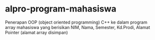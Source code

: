 # alpro-program-mahasiswa
Penerapan OOP (object oriented programming) C++ ke dalam program array mahasiswa yang berisikan NIM, Nama, Semester, Kd.Prodi, Alamat Pointer (alamat array disimpan)
